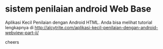 sistem penilaian android Web Base
=================================

Aplikasi Kecil Penilaian dengan Android HTML. 
Anda bisa melihat tutorial lengkapnya di http://alcytrite.com/aplikasi-kecil-penilaian-dengan-android-webview-part-ii/

cheers
